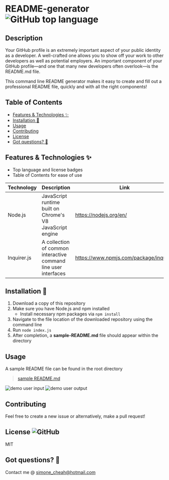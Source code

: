 # README-generator ![GitHub top language](https://img.shields.io/github/languages/top/smcheah/README-generator)

## Description

Your GitHub profile is an extremely important aspect of your public identity as a developer. A well-crafted one allows you to show off your work to other developers as well as potential employers. An important component of your GitHub profile—and one that many new developers often overlook—is the README.md file.

This command line README generator makes it easy to create and fill out a professional README file, quickly and with all the right components!

## Table of Contents

-   [Features & Technologies :sparkles:](#features--technologies)
-   [Installation :hammer:](#installation)
-   [Usage](#usage)
-   [Contributing](#contributing)
-   [License](#license)
-   [Got questions? 🤔](#got-questions-)

## Features & Technologies :sparkles:

-   Top language and license badges
-   Table of Contents for ease of use

| Technology  | Description                                                     | Link                                   |
| ----------- | --------------------------------------------------------------- | -------------------------------------- |
| Node.js     | JavaScript runtime built on Chrome's V8 JavaScript engine       | https://nodejs.org/en/                 |
| Inquirer.js | A collection of common interactive command line user interfaces | https://www.npmjs.com/package/inquirer |

## Installation :hammer:

1. Download a copy of this repository
2. Make sure you have Node.js and npm installed
    * Install necessary npm packages via `npm install`
3. Navigate to the file location of the downloaded repository using the command line
4. Run `node index.js`
5. After completion, a **sample-README.md** file should appear within the directory

## Usage

A sample README file can be found in the root directory
> [sample README.md](https://github.com/smcheah/README-generator/blob/main/sample-README.md)

![demo user input](https://media.giphy.com/media/WzZlGRhsIQBjwZjsEV/giphy.gif)
![demo user output](https://media.giphy.com/media/g4wUHjOQJLf73UTqZu/giphy.gif)

## Contributing

Feel free to create a new issue or alternatively, make a pull request!

## License ![GitHub](https://img.shields.io/github/license/smcheah/README-generator)

MIT

## Got questions? 🤔

Contact me @ simone_cheah@hotmail.com

